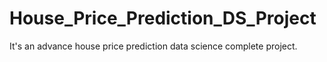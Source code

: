# House_Price_Prediction_DS_Project
It's an advance house price prediction data science complete project. 
